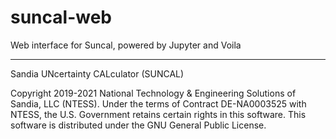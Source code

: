 # suncal-web

Web interface for Suncal, powered by Jupyter and Voila

---

Sandia UNcertainty CALculator (SUNCAL)

Copyright 2019-2021 National Technology & Engineering Solutions of Sandia, LLC (NTESS). Under the terms of Contract DE-NA0003525 with NTESS, the U.S. Government retains certain rights in this software. This software is distributed under the GNU General Public License.
